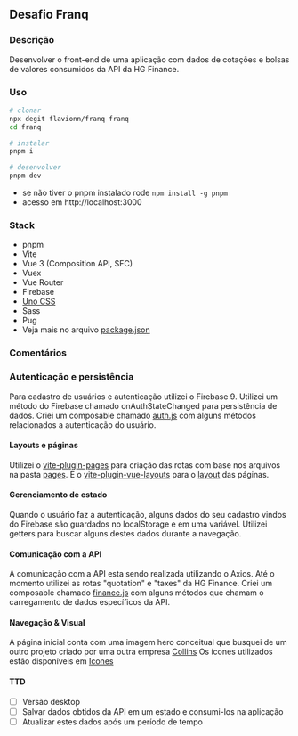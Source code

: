 ## Desafio Franq

### Descrição
Desenvolver o front-end de uma aplicação com dados de cotações e bolsas de valores consumidos da API da HG Finance.

### Uso
```bash
# clonar
npx degit flavionn/franq franq
cd franq

# instalar
pnpm i

# desenvolver
pnpm dev
```

- se não tiver o pnpm instalado rode `npm install -g pnpm`
- acesso em http://localhost:3000

### Stack
- pnpm
- Vite
- Vue 3 (Composition API, SFC)
- Vuex
- Vue Router
- Firebase
- [Uno CSS](https://github.com/unocss/unocss)
- Sass
- Pug
- Veja mais no arquivo [package.json](./package.json)

### Comentários

### Autenticação e persistência
Para cadastro de usuários e autenticação utilizei o Firebase 9. Utilizei um método do Firebase chamado onAuthStateChanged para persistência de dados.
Criei um composable chamado [auth.js](./src/composables/auth.js) com alguns métodos relacionados a autenticação do usuário.

#### Layouts e páginas
Utilizei o [vite-plugin-pages](https://github.com/hannoeru/vite-plugin-pages) para criação das rotas com base nos arquivos na pasta [pages](./src/pages). E o [vite-plugin-vue-layouts](https://github.com/JohnCampionJr/vite-plugin-vue-layouts) para o [layout](./src/layouts) das páginas.

#### Gerenciamento de estado
Quando o usuário faz a autenticação, alguns dados do seu cadastro vindos do Firebase são guardados no localStorage e em uma variável. Utilizei getters para buscar alguns destes dados durante a navegação.

#### Comunicação com a API
A comunicação com a API esta sendo realizada utilizando o Axios. Até o momento utilizei as rotas "quotation" e "taxes" da HG Finance.
Criei um composable chamado [finance.js](./src/composables/finance.js) com alguns métodos que chamam o carregamento de dados específicos da API.

#### Navegação & Visual
A página inicial conta com uma imagem hero conceitual que busquei de um outro projeto criado por uma outra empresa [Collins](wearecollins.com)
Os ícones utilizados estão disponíveis em [Icones](https://icones.js.org/)

#### TTD
-[ ] Versão desktop
-[ ] Salvar dados obtidos da API em um estado e consumi-los na aplicação
-[ ] Atualizar estes dados após um período de tempo
